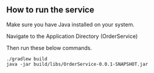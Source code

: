 ## How to run the service

Make sure you have Java installed on your system. 

Navigate to the Application Directory (OrderService)
   
Then run these below commands. 
```
./gradlew build
java -jar build/libs/OrderService-0.0.1-SNAPSHOT.jar
```

